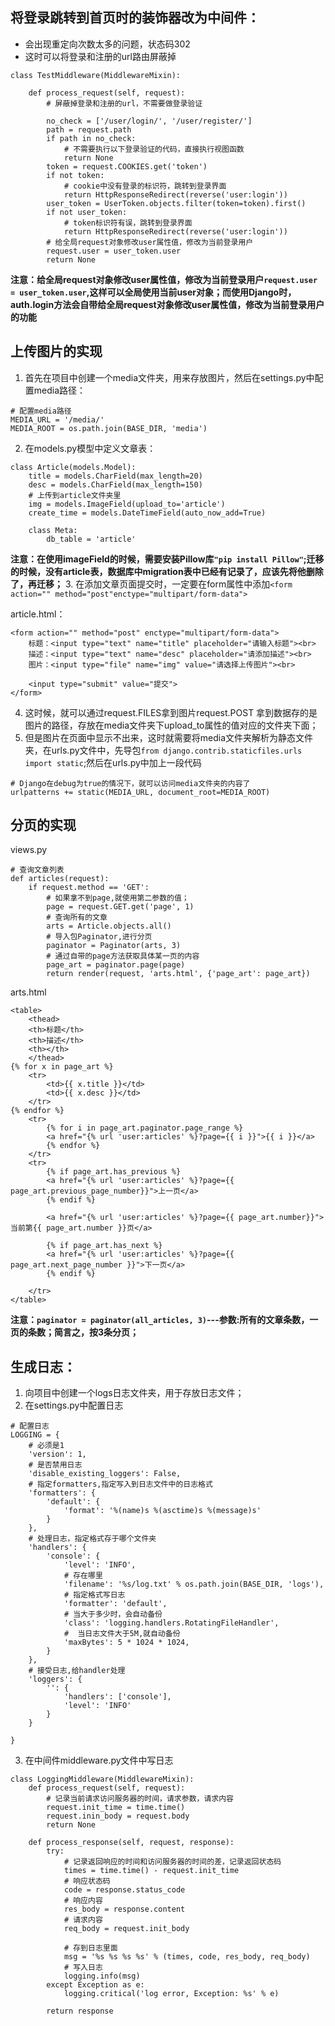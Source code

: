 ## 将登录跳转到首页时的装饰器改为中间件：
- 会出现重定向次数太多的问题，状态码302
- 这时可以将登录和注册的url路由屏蔽掉
```
class TestMiddleware(MiddlewareMixin):

    def process_request(self, request):
        # 屏蔽掉登录和注册的url，不需要做登录验证

        no_check = ['/user/login/', '/user/register/']
        path = request.path
        if path in no_check:
            # 不需要执行以下登录验证的代码，直接执行视图函数
            return None
        token = request.COOKIES.get('token')
        if not token:
            # cookie中没有登录的标识符，跳转到登录界面
            return HttpResponseRedirect(reverse('user:login'))
        user_token = UserToken.objects.filter(token=token).first()
        if not user_token:
            # token标识符有误，跳转到登录界面
            return HttpResponseRedirect(reverse('user:login'))
        # 给全局request对象修改user属性值，修改为当前登录用户
        request.user = user_token.user
        return None
```

**注意：给全局request对象修改user属性值，修改为当前登录用户```request.user = user_token.user```,这样可以全局使用当前user对象；而使用Django时，auth.login方法会自带给全局request对象修改user属性值，修改为当前登录用户的功能**



## 上传图片的实现
1. 首先在项目中创建一个media文件夹，用来存放图片，然后在settings.py中配置media路径：
```
# 配置media路径
MEDIA_URL = '/media/'
MEDIA_ROOT = os.path.join(BASE_DIR, 'media')
```
2. 在models.py模型中定义文章表：
```
class Article(models.Model):
    title = models.CharField(max_length=20)
    desc = models.CharField(max_length=150)
    # 上传到article文件夹里
    img = models.ImageField(upload_to='article')
    create_time = models.DateTimeField(auto_now_add=True)

    class Meta:
        db_table = 'article'
```
**注意：在使用imageField的时候，需要安装Pillow库```"pip install Pillow"```;迁移的时候，没有article表，数据库中migration表中已经有记录了，应该先将他删除了，再迁移；**
3. 在添加文章页面提交时，一定要在form属性中添加```<form action="" method="post"enctype="multipart/form-data">```

article.html：
```
<form action="" method="post" enctype="multipart/form-data">
    标题：<input type="text" name="title" placeholder="请输入标题"><br>
    描述：<input type="text" name="desc" placeholder="请添加描述"><br>
    图片：<input type="file" name="img" value="请选择上传图片"><br>

    <input type="submit" value="提交">
</form>
```
4. 这时候，就可以通过request.FILES拿到图片request.POST 拿到数据存的是图片的路径，存放在media文件夹下upload_to属性的值对应的文件夹下面；
5. 但是图片在页面中显示不出来，这时就需要将media文件夹解析为静态文件夹，在urls.py文件中，先导包```from django.contrib.staticfiles.urls import static```;然后在urls.py中加上一段代码
```
# Django在debug为true的情况下，就可以访问media文件夹的内容了
urlpatterns += static(MEDIA_URL, document_root=MEDIA_ROOT)
```
## 分页的实现
views.py
```
# 查询文章列表
def articles(request):
    if request.method == 'GET':
        # 如果拿不到page,就使用第二参数的值；
        page = request.GET.get('page', 1)
        # 查询所有的文章
        arts = Article.objects.all()
        # 导入包Paginator,进行分页
        paginator = Paginator(arts, 3)
        # 通过自带的page方法获取具体某一页的内容
        page_art = paginator.page(page)
        return render(request, 'arts.html', {'page_art': page_art})
```
arts.html
```
<table>
    <thead>
    <th>标题</th>
    <th>描述</th>
    <th></th>
    </thead>
{% for x in page_art %}
    <tr>
        <td>{{ x.title }}</td>
        <td>{{ x.desc }}</td>
    </tr>
{% endfor %}
    <tr>
        {% for i in page_art.paginator.page_range %}
        <a href="{% url 'user:articles' %}?page={{ i }}">{{ i }}</a>
        {% endfor %}
    </tr>
    <tr>
        {% if page_art.has_previous %}
        <a href="{% url 'user:articles' %}?page={{ page_art.previous_page_number}}">上一页</a>
        {% endif %}

        <a href="{% url 'user:articles' %}?page={{ page_art.number}}">当前第{{ page_art.number }}页</a>

        {% if page_art.has_next %}
        <a href="{% url 'user:articles' %}?page={{ page_art.next_page_number }}">下一页</a>
        {% endif %}

    </tr>
</table>
```
**注意：```paginator = paginator(all_articles, 3)```---参数:所有的文章条数，一页的条数；简言之，按3条分页；**
## 生成日志：
1. 向项目中创建一个logs日志文件夹，用于存放日志文件；
2. 在settings.py中配置日志
```
# 配置日志
LOGGING = {
    # 必须是1
    'version': 1,
    # 是否禁用日志
    'disable_existing_loggers': False,
    # 指定formatters,指定写入到日志文件中的日志格式
    'formatters': {
        'default': {
            'format': '%(name)s %(asctime)s %(message)s'
        }
    },
    # 处理日志，指定格式存于哪个文件夹
    'handlers': {
        'console': {
            'level': 'INFO',
            # 存在哪里
            'filename': '%s/log.txt' % os.path.join(BASE_DIR, 'logs'),
            # 指定格式写日志
            'formatter': 'default',
            # 当大于多少时，会自动备份
            'class': 'logging.handlers.RotatingFileHandler',
            #  当日志文件大于5M,就自动备份
            'maxBytes': 5 * 1024 * 1024,
        }
    },
    # 接受日志,给handler处理
    'loggers': {
        '': {
            'handlers': ['console'],
            'level': 'INFO'
        }
    }

}

```
3. 在中间件middleware.py文件中写日志
```
class LoggingMiddleware(MiddlewareMixin):
    def process_request(self, request):
        # 记录当前请求访问服务器的时间，请求参数，请求内容
        request.init_time = time.time()
        request.inin_body = request.body
        return None

    def process_response(self, request, response):
        try:
            # 记录返回响应的时间和访问服务器的时间的差，记录返回状态码
            times = time.time() - request.init_time
            # 响应状态码
            code = response.status_code
            # 响应内容
            res_body = response.content
            # 请求内容
            req_body = request.init_body

            # 存到日志里面
            msg = '%s %s %s %s' % (times, code, res_body, req_body)
            # 写入日志
            logging.info(msg)
        except Exception as e:
            logging.critical('log error, Exception: %s' % e)

        return response

```












